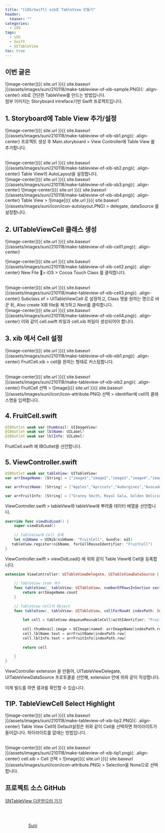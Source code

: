```yaml
---
title: "[iOS/Swift] xib로 TableView 만들기"
header:
  teaser: ""
categories:
  - iOS
tags:
  - iOS
  - Swift
  - UITableView
toc: true
---
```


## 이번 글은
![image-center]({{ site.url }}{{ site.baseurl }}/assets/images/suni/210118/make-tableview-of-xib-sample.PNG){: .align-center}
xib로 간단한 TableView를 만드는 방법입니다.<br>
첨부 이미지는 Storyboard intreface기반 Swift 프로젝트입니다.


## 1. Storyboard에 Table View 추가/설정

![image-center]({{ site.url }}{{ site.baseurl }}/assets/images/suni/210118/make-tableview-of-xib-sb1.png){: .align-center}
프로젝트 생성 후 Main.storyboard > View Controller에 Table View 를 추가합니다.

<br>
![image-center]({{ site.url }}{{ site.baseurl }}/assets/images/suni/210118/make-tableview-of-xib-sb2.png){: .align-center}
Table View의 AutoLayout을 설정합니다.

<br>
![image-center]({{ site.url }}{{ site.baseurl }}/assets/images/suni/210118/make-tableview-of-xib-sb3.png){: .align-center}
![image-center]({{ site.url }}{{ site.baseurl }}/assets/images/suni/210118/make-tableview-of-xib-sb4.png){: .align-center}
Table View >  ![image]({{ site.url }}{{ site.baseurl }}/assets/images/suni/icon/icon-autolayout.PNG) > delegate, dataSource 를 설정합니다.


## 2. UITableViewCell 클래스 생성

![image-center]({{ site.url }}{{ site.baseurl }}/assets/images/suni/210118/make-tableview-of-xib-cell1.png){: .align-center}

![image-center]({{ site.url }}{{ site.baseurl }}/assets/images/suni/210118/make-tableview-of-xib-cell2.png){: .align-center}
New File > iOS > Cocoa Touch Class 를 클릭합니다.

<br>
![image-center]({{ site.url }}{{ site.baseurl }}/assets/images/suni/210118/make-tableview-of-xib-cell3.png){: .align-center}
Subclass of > UITableViewCell 로 설정하고,
Class 명을 원하는 명으로 바꾼 뒤,
Also create XIB file을 체크하고 Next를 클릭합니다.

<br>
![image-center]({{ site.url }}{{ site.baseurl }}/assets/images/suni/210118/make-tableview-of-xib-cell4.png){: .align-center}
이와 같이 cell.swift 파일과 cell.xib 파일이 생성되어야 합니다.


## 3. xib 에서 Cell 설정

![image-center]({{ site.url }}{{ site.baseurl }}/assets/images/suni/210118/make-tableview-of-xib-xib1.png){: .align-center}
FruitCell.xib > cell을 원하는 형태로 커스텀합니다.

<br>
![image-center]({{ site.url }}{{ site.baseurl }}/assets/images/suni/210118/make-tableview-of-xib-xib2.png){: .align-center}
FruitCell 선택 > ![image]({{ site.url }}{{ site.baseurl }}/assets/images/suni/icon/icon-attribute.PNG) 선택 > identifier에 cell의 클래스명을 입력합니다.


## 4. FruitCell.swift

```swift
@IBOutlet weak var thumbnail: UIImageView!
@IBOutlet weak var lblName: UILabel!
@IBOutlet weak var lblInfo: UILabel!
```
FruitCell.swift 에 IBOutlet을 선언합니다.

## 5. ViewController.swift

```swift
@IBOutlet weak var tableView: UITableView!
var arrImageName: [String] = ["image1","image2","image3","image4","image5","image6","image7","image8","image9","image10"]

var arrFruitName: [String] = ["Apples","Apricots","Aubergines","Avocados","Bananas","Butternut squash","Cherries","Clementines","Dates","Elderberries"]

var arrFruitInfo: [String] = ["Granny Smith, Royal Gala, Golden Delicious and Pink Lady are just a few of the thousands of kinds of apple that are grown around the world.","Apricots can be eaten fresh or dried – both are packed with vitamins. ","Most aubergines are teardrop-shaped and have glossy purple skin.","Sometimes called an avocado pear, this fruit is often mistakenly described as a vegetable because we eat it in salads.","A great snack in a handy yellow skin!","Butternut squash is a large and pear-shaped fruit with a golden-brown to yellow skin.","Cherries grow from stalks in pairs and a tree can produce fruit for as long as 100 years!","This citrus fruit is the smallest of the tangerines.","These fruits come from the date palm tree and grow abundantly in Egypt.","These little, almost black berries grow on bushes all over the UK countryside in summer."]

```
ViewController.swift > tableView와 tableView에 뿌려줄 데이터 배열을 선언합니다.
<br>

```swift
override func viewDidLoad() {
    super.viewDidLoad()
    
    // TableView에 Cell 등록
    let nibName = UINib(nibName: "FruitCell", bundle: nil)
   tableView.register(nibName, forCellReuseIdentifier: "FruitCell")
}
```
ViewController.swift > viewDidLoad() 에 위와 같이 Table View에 Cell을 등록합니다.
<br>

```swift
extension ViewController: UITableViewDelegate, UITableViewDataSource {
    
    // TableView item 개수
    func tableView(_ tableView: UITableView, numberOfRowsInSection section: Int) -> Int {
        return arrImageName.count
    }
    
    // TableView Cell의 Object
    func tableView(_ tableView: UITableView, cellForRowAt indexPath: IndexPath) -> UITableViewCell {
        
        let cell = tableView.dequeueReusableCell(withIdentifier: "FruitCell", for: indexPath) as! FruitCell
        
        cell.thumbnail.image = UIImage(named: arrImageName[indexPath.row])
        cell.lblName.text = arrFruitName[indexPath.row]
        cell.lblInfo.text = arrFruitInfo[indexPath.row]
        
        return cell
        
    }
}
```
ViewController extension 을 만들어, UITableViewDelegate, UITableViewDataSource 프로토콜을 선언해,
extension 안에 위와 같이 작성합니다.

이제 빌드를 하면 결과를 확인할 수 있습니다.


## TIP. TableViewCell Select Highlight

![image-center]({{ site.url }}{{ site.baseurl }}/assets/images/suni/210118/make-tableview-of-xib-tip2.PNG){: .align-center}
Table View Cell의 Default설정은 위와 같이 Cell을 선택하면 하이라이트가 들어갑니다.
하이라이트를 없애는 방법입니다.

<br>
![image-center]({{ site.url }}{{ site.baseurl }}/assets/images/suni/210118/make-tableview-of-xib-tip1.png){: .align-center}
cell.xib > Cell 선택 > ![image]({{ site.url }}{{ site.baseurl }}/assets/images/suni/icon/icon-attribute.PNG) > Selection을 None으로 선택합니다.


## 프로젝트 소스 GitHub
[SNTableView 다운받으러 가기](https://github.com/SuniDev/SNTableView)

<br><br>
<figure style="width: 100px" class="align-center">
<a href="https://sunidev.github.io/">
  <img href="https://sunidev.github.io/" src="{{ site.url }}{{ site.baseurl }}/assets/images/suni/profile.png" alt="">
  <figcaption align="center">Suni</figcaption>
  </a>
</figure>
